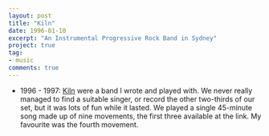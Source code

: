 ```yaml
---
layout: post
title: "Kiln"
date: 1996-01-10
excerpt: "An Instrumental Progressive Rock Band in Sydney"
project: true
tag:
- music
comments: true
---
```


* 1996 - 1997: [Kiln](https://kiln96.bandcamp.com) were a band I wrote and played with. We never really managed to find a suitable singer, or record the other two-thirds of our set, but it was lots of fun while it lasted. We played a single 45-minute song made up of nine movements, the first three available at the link. My favourite was the fourth movement.
